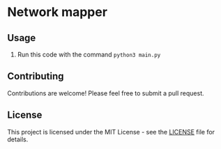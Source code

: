 # Network mapper
## Usage

1. Run this code with the command `python3 main.py`

## Contributing

Contributions are welcome! Please feel free to submit a pull request.

## License

This project is licensed under the MIT License - see the [LICENSE](LICENSE) file for details.

